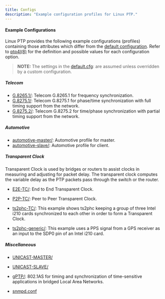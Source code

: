 ```yaml
---
title: Configs
description: "Example configuration profiles for Linux PTP."
---
```


#### Example Configurations

Linux PTP provides the following example configurations (profiles) containing those attributes which differ from the [default configuration](/documentation/default). Refer to [ptp4l(8)](/documentation/ptp4l/) for the definition and possible values for each configuration option.

> **NOTE:** The settings in the [default.cfg](/documentation/configs/default-cfg/): are assumed unless overridden by a custom configuration.

##### Telecom

* [G.8265.1/](/documentation/configs/g-8265-1/): Telecom G.8265.1 for frequency synchronization.
* [G.8275.1/](/documentation/configs/g-8275-1/): Telecom G.8275.1 for phase/time synchronization with full timing support from the network.
* [G.8275.2/](/documentation/configs/g-8275-2/): Telecom G.8275.2 for time/phase synchronization with partial timing support from the network.

##### Automotive

* [automotive-master/](/documentation/configs/automotive-master/): Automotive profile for master.
* [automotive-slave/](/documentation/configs/automotive-slave/): Automotive profile for client.

##### Transparent Clock

Transparent Clock is used by bridges or routers to assist clocks in measuring and adjusting for packet delay. The transparent clock computes the variable delay as the PTP packets pass through the switch or the router.

* [E2E-TC/](/documentation/configs/e2e-tc-cfg/): End to End Transparent Clock.

* [P2P-TC/](/documentation/configs/P2P-TC/): Peer to Peer Transparent Clock.

* [ts2phc-TC/](/documentation/configs/ts2phc-TC/): This example shows ts2phc keeping a group of three Intel i210 cards
synchronized to each other in order to form a Transparent Clock.
* [ts2phc-generic/](/documentation/configs/ts2phc-generic/): This example uses a PPS signal from a GPS receiver as an input to the SDP0 pin of an Intel i210 card.

##### Miscellaneous

* [UNICAST-MASTER/](/documentation/configs/UNICAST-MASTER/)
* [UNICAST-SLAVE/](/documentation/configs/UNICAST-SLAVE/)

* [gPTP/](/documentation/configs/gPTP/): 802.1AS for timing and synchronization of time-sensitive applications in bridged Local Area Networks. 
* [snmpd.conf](/documentation/configs/snmpd.conf)
